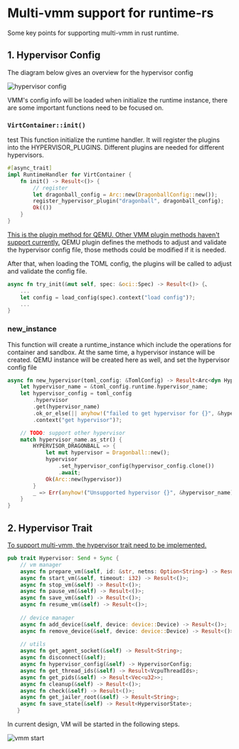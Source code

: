 # Multi-vmm support for runtime-rs
Some key points for supporting multi-vmm in rust runtime.
## 1. Hypervisor Config

The diagram below gives an overview for the hypervisor config

![hypervisor config](../../docs/images/hypervisor-config.svg)

VMM's config info will be loaded when initialize the runtime instance, there are some important functions need to be focused on. 
### `VirtContainer::init()`
test
This function initialize the runtime handler. It will register the plugins into the HYPERVISOR_PLUGINS. Different plugins are needed for different hypervisors. 
```rust
#[async_trait]
impl RuntimeHandler for VirtContainer {
    fn init() -> Result<()> {
        // register
        let dragonball_config = Arc::new(DragonballConfig::new());
        register_hypervisor_plugin("dragonball", dragonball_config);
        Ok(())
    }
}
```

[This is the plugin method for QEMU. Other VMM plugin methods haven't support currently.](../../../libs/kata-types/src/config/hypervisor/qemu.rs)
QEMU plugin defines the methods to adjust and validate the hypervisor config file, those methods could be modified if it is needed.

After that, when loading the TOML config, the plugins will be called to adjust and validate the config file.
```rust
async fn try_init(&mut self, spec: &oci::Spec) -> Result<()> {、
    ...
    let config = load_config(spec).context("load config")?;
    ...
}
```

### new_instance

This function will create a runtime_instance which include the operations for container and sandbox.  At the same time, a hypervisor instance will be created.  QEMU instance will be created here as well, and set the hypervisor config file
```rust
async fn new_hypervisor(toml_config: &TomlConfig) -> Result<Arc<dyn Hypervisor>> {
    let hypervisor_name = &toml_config.runtime.hypervisor_name;
    let hypervisor_config = toml_config
        .hypervisor
        .get(hypervisor_name)
        .ok_or_else(|| anyhow!("failed to get hypervisor for {}", &hypervisor_name))
        .context("get hypervisor")?;

    // TODO: support other hypervisor
    match hypervisor_name.as_str() {
        HYPERVISOR_DRAGONBALL => {
            let mut hypervisor = Dragonball::new();
            hypervisor
                .set_hypervisor_config(hypervisor_config.clone())
                .await;
            Ok(Arc::new(hypervisor))
        }
        _ => Err(anyhow!("Unsupported hypervisor {}", &hypervisor_name)),
    }
}
```

## 2. Hypervisor Trait

[To support multi-vmm, the hypervisor trait need to be implemented.](./src/lib.rs)
```rust
pub trait Hypervisor: Send + Sync {
    // vm manager
    async fn prepare_vm(&self, id: &str, netns: Option<String>) -> Result<()>;
    async fn start_vm(&self, timeout: i32) -> Result<()>;
    async fn stop_vm(&self) -> Result<()>;
    async fn pause_vm(&self) -> Result<()>;
    async fn save_vm(&self) -> Result<()>;
    async fn resume_vm(&self) -> Result<()>;
    
    // device manager
    async fn add_device(&self, device: device::Device) -> Result<()>;
    async fn remove_device(&self, device: device::Device) -> Result<()>;
    
    // utils
    async fn get_agent_socket(&self) -> Result<String>;
    async fn disconnect(&self);
    async fn hypervisor_config(&self) -> HypervisorConfig;
    async fn get_thread_ids(&self) -> Result<VcpuThreadIds>;
    async fn get_pids(&self) -> Result<Vec<u32>>;
    async fn cleanup(&self) -> Result<()>;
    async fn check(&self) -> Result<()>;
    async fn get_jailer_root(&self) -> Result<String>;
    async fn save_state(&self) -> Result<HypervisorState>;
   }
```
In current design, VM will be started in the following steps.

![vmm start](../../docs/images/vm-start.svg)
